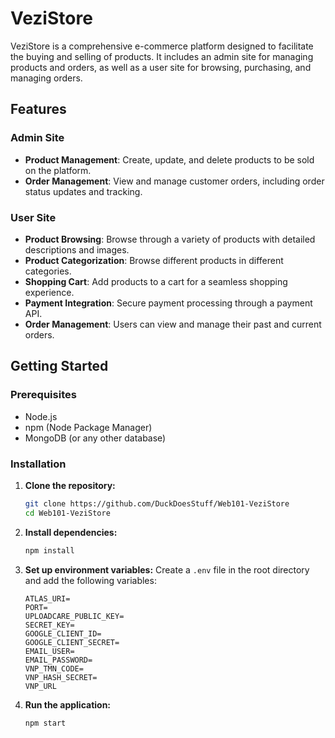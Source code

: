 
# VeziStore

VeziStore is a comprehensive e-commerce platform designed to facilitate the buying and selling of products. It includes an admin site for managing products and orders, as well as a user site for browsing, purchasing, and managing orders.

## Features

### Admin Site
- **Product Management**: Create, update, and delete products to be sold on the platform.
- **Order Management**: View and manage customer orders, including order status updates and tracking.

### User Site
- **Product Browsing**: Browse through a variety of products with detailed descriptions and images.
- **Product Categorization**: Browse different products in different categories.
- **Shopping Cart**: Add products to a cart for a seamless shopping experience.
- **Payment Integration**: Secure payment processing through a payment API.
- **Order Management**: Users can view and manage their past and current orders.

## Getting Started

### Prerequisites
- Node.js
- npm (Node Package Manager)
- MongoDB (or any other database)

### Installation

1. **Clone the repository:**
    ```bash
    git clone https://github.com/DuckDoesStuff/Web101-VeziStore
    cd Web101-VeziStore
    ```

2. **Install dependencies:**
    ```bash
    npm install
    ```

3. **Set up environment variables:**
    Create a `.env` file in the root directory and add the following variables:
    ```env
    ATLAS_URI=
    PORT=
    UPLOADCARE_PUBLIC_KEY=
    SECRET_KEY=
    GOOGLE_CLIENT_ID=
    GOOGLE_CLIENT_SECRET=
    EMAIL_USER=
    EMAIL_PASSWORD=
    VNP_TMN_CODE=
    VNP_HASH_SECRET=
    VNP_URL
    ```

4. **Run the application:**
    ```bash
    npm start
    ```

